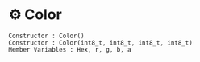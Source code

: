 # ⚙️ Color

```
Constructor : Color()
Constructor : Color(int8_t, int8_t, int8_t, int8_t)
Member Variables : Hex, r, g, b, a
```
